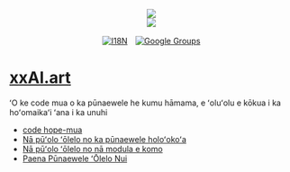 <p align="center"><a href="https://xxai.art"><img src="https://cdn.jsdelivr.net/gh/xxai-art/doc/logo.svg"/></a><br/><a href="https://xxai.art"><img src="https://cdn.jsdelivr.net/gh/xxai-art/doc/xxai.svg"/></a></p><p align="center"><a href="https://github.com/xxai-art/doc#readme"><img alt="I18N" src="https://cdn.jsdelivr.net/gh/wactax/img/t.svg"/></a>　<a href="https://groups.google.com/u/0/g/xxai-art"><img alt="Google Groups" src="https://cdn.jsdelivr.net/gh/wactax/img/g-groups.svg"/></a></p>

# [xxAI.art](https://xxAI.art)

ʻO ke code mua o ka pūnaewele he kumu hāmama, e ʻoluʻolu e kōkua i ka hoʻomaikaʻi ʻana i ka unuhi

* [code hope-mua](https://github.com/xxai-art/web)
* [Nā pūʻolo ʻōlelo no ka pūnaewele holoʻokoʻa](https://github.com/xxai-art/web/tree/main/i18n)
* [Nā pūʻolo ʻōlelo no nā modula e komo](https://github.com/wacpkg/user/tree/main/ui.i18n)
* [Paena Pūnaewele ʻŌlelo Nui](https://github.com/xxai-doc)
